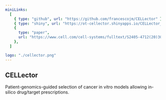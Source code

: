 ```yaml
---
miniLinks:
  [
    { type: "github", url: "https://github.com/francescojm/CELLector" },
    { type: "shiny", url: "https://ot-cellector.shinyapps.io/CELLector_App/" },
    {
      type: "paper",
      url: "https://www.cell.com/cell-systems/fulltext/S2405-4712(20)30150-2",
    },
  ]

logo: "./cellector.png"
---
```


## CELLector

Patient-genomics-guided selection of cancer in vitro models allowing in-silico drug/target prescriptions.
